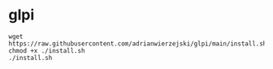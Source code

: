 # glpi
	wget https://raw.githubusercontent.com/adrianwierzejski/glpi/main/install.sh
	chmod +x ./install.sh
	./install.sh
